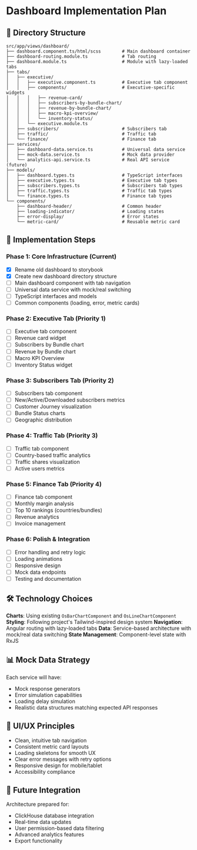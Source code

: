 # Dashboard Implementation Plan

## 📁 Directory Structure
```
src/app/views/dashboard/
├── dashboard.component.ts/html/scss        # Main dashboard container
├── dashboard-routing.module.ts             # Tab routing
├── dashboard.module.ts                     # Module with lazy-loaded tabs
├── tabs/
│   ├── executive/
│   │   ├── executive.component.ts          # Executive tab component
│   │   ├── components/                     # Executive-specific widgets
│   │   │   ├── revenue-card/
│   │   │   ├── subscribers-by-bundle-chart/
│   │   │   ├── revenue-by-bundle-chart/
│   │   │   ├── macro-kpi-overview/
│   │   │   └── inventory-status/
│   │   └── executive.module.ts
│   ├── subscribers/                        # Subscribers tab
│   ├── traffic/                            # Traffic tab
│   └── finance/                            # Finance tab
├── services/
│   ├── dashboard-data.service.ts           # Universal data service
│   ├── mock-data.service.ts                # Mock data provider
│   └── analytics-api.service.ts            # Real API service (future)
├── models/
│   ├── dashboard.types.ts                  # TypeScript interfaces
│   ├── executive.types.ts                  # Executive tab types
│   ├── subscribers.types.ts                # Subscribers tab types
│   ├── traffic.types.ts                    # Traffic tab types
│   └── finance.types.ts                    # Finance tab types
└── components/
    ├── dashboard-header/                   # Common header
    ├── loading-indicator/                  # Loading states
    ├── error-display/                      # Error states
    └── metric-card/                        # Reusable metric card
```

## 🎯 Implementation Steps

### Phase 1: Core Infrastructure (Current)
- [x] Rename old dashboard to storybook
- [x] Create new dashboard directory structure  
- [ ] Main dashboard component with tab navigation
- [ ] Universal data service with mock/real switching
- [ ] TypeScript interfaces and models
- [ ] Common components (loading, error, metric cards)

### Phase 2: Executive Tab (Priority 1)
- [ ] Executive tab component
- [ ] Revenue card widget
- [ ] Subscribers by Bundle chart
- [ ] Revenue by Bundle chart  
- [ ] Macro KPI Overview
- [ ] Inventory Status widget

### Phase 3: Subscribers Tab (Priority 2)
- [ ] Subscribers tab component
- [ ] New/Active/Downloaded subscribers metrics
- [ ] Customer Journey visualization
- [ ] Bundle Status charts
- [ ] Geographic distribution

### Phase 4: Traffic Tab (Priority 3)
- [ ] Traffic tab component
- [ ] Country-based traffic analytics
- [ ] Traffic shares visualization
- [ ] Active users metrics

### Phase 5: Finance Tab (Priority 4)
- [ ] Finance tab component
- [ ] Monthly margin analysis
- [ ] Top 10 rankings (countries/bundles)
- [ ] Revenue analytics
- [ ] Invoice management

### Phase 6: Polish & Integration
- [ ] Error handling and retry logic
- [ ] Loading animations
- [ ] Responsive design
- [ ] Mock data endpoints
- [ ] Testing and documentation

## 🛠 Technology Choices

**Charts**: Using existing `OsBarChartComponent` and `OsLineChartComponent`
**Styling**: Following project's Tailwind-inspired design system
**Navigation**: Angular routing with lazy-loaded tabs
**Data**: Service-based architecture with mock/real data switching
**State Management**: Component-level state with RxJS

## 📊 Mock Data Strategy

Each service will have:
- Mock response generators
- Error simulation capabilities  
- Loading delay simulation
- Realistic data structures matching expected API responses

## 🎨 UI/UX Principles

- Clean, intuitive tab navigation
- Consistent metric card layouts
- Loading skeletons for smooth UX
- Clear error messages with retry options
- Responsive design for mobile/tablet
- Accessibility compliance

## 🔄 Future Integration

Architecture prepared for:
- ClickHouse database integration
- Real-time data updates
- User permission-based data filtering
- Advanced analytics features
- Export functionality